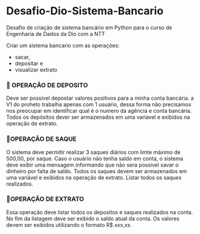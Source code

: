 # Desafio-Dio-Sistema-Bancario
 Desafio de criação de sistema bancário em Python para o curso de Engenharia de Dados da Dio com a NTT

 Criar um sistema bancario com as operações: 
 - sacar, 
 - depositar e 
 - visualizar extrato


### 🔹 OPERAÇÃO DE DEPOSITO
Deve ser possível depostar valores positivos para a minha conta bancária. a V1 do proheto trabalha apenas com 1 usuário, dessa forma não precisamos nos preocupar em identificar qual é o numero da agência e conta bancária. Todos os depósitos dever ser armazenados em uma variavel e exibidos na operação de extrato.

### 🔹OPERAÇÃO DE SAQUE
O sistema deve permitir realizar 3 saques diários com limte máximo de 500,00, por saque. Caso o usuário não tenha saldo em conta, o sistema deve exibir uma mensagem informando que não sera possivel savar o dinheiro por falta de saldo. Todos os saques devem ser armazenados em uma variável e exibidos na operação de extrato.
Listar todos os saques realizados.

### 🔹OPERAÇÃO DE EXTRATO
Essa operação deve listar todos os depositos e saques realizados na conta. No fim da listagem deve ser exibido o saldo atual da conta.
Os valores devem ser exibidos utilizando o formato R$ xxx,xx.
